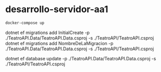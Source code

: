 # desarrollo-servidor-aa1

```bash
docker-compose up
```
dotnet ef migrations add InitialCreate -p ./TeatroAPI.Data/TeatroAPI.Data.csproj -s ./TeatroAPI/TeatroAPI.csproj
dotnet ef migrations add NombreDeLaMigracion -p ./TeatroAPI.Data/TeatroAPI.Data.csproj -s ./TeatroAPI/TeatroAPI.csproj

dotnet ef database update  -p ./TeatroAPI.Data/TeatroAPI.Data.csproj -s ./TeatroAPI/TeatroAPI.csproj